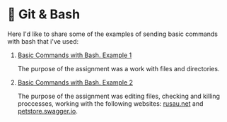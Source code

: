 # 📌 Git & Bash

Here I'd like to share some of the examples of sending basic commands with bash that i've used:

  1. [Basic Commands with Bash. Example 1](https://github.com/LSalakhova/git_bash/blob/main/bash1.txt)

     The purpose of the assignment was a work with files and directories.
  2. [Basic Commands with Bash. Example 2](https://github.com/LSalakhova/git_bash/blob/main/bash2.txt)

     The purpose of the assignment was editing files, checking and killing proccesses, working with the following websites: [rusau.net](https://rusau.net/) and [petstore.swagger.io](https://petstore.swagger.io/).


     
